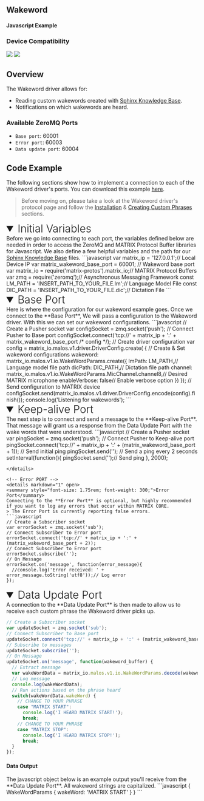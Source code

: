 <h2 style="padding-top:0">Wakeword</h2>
<h4 style="padding-top:0">Javascript Example</h4>

### Device Compatibility
<img class="creator-compatibility-icon" src="../../img/creator-icon.svg">
<img class="voice-compatibility-icon" src="../../img/voice-icon.svg">

## Overview

The Wakeword driver allows for:

* Reading custom wakewords created with <a href="http://www.speech.cs.cmu.edu/tools/lmtool-new.html" target="_blank">Sphinx Knowledge Base</a>.
* Notifications on which wakewords are heard.

<h3 style="padding-top:0">Available ZeroMQ Ports</h3>

* `Base port`: 60001
* `Error port`: 60003
* `Data update port`: 60004

## Code Example
The following sections show how to implement a connection to each of the Wakeword driver's ports. You can download this example <a href="https://github.com/matrix-io/matrix-core-examples/blob/master/javascript/wakeword.js" target="_blank">here</a>.

<!-- Setup -->
> Before moving on, please take a look at the Wakeword driver's protocol page and follow the [Installation](./../protocols/wakeword#installation) & [Creating Custom Phrases](./../protocols/wakeword#creating-custom-phrases) sections.

<!-- Initial Variables -->
<details markdown="1" open>
<summary style="font-size: 1.75rem; font-weight: 300;">Initial Variables</summary>
Before we go into connecting to each port, the variables defined below are needed in order to access the ZeroMQ and MATRIX Protocol Buffer libraries for Javascript. We also define a few helpful variables and the path for our <a href="http://www.speech.cs.cmu.edu/tools/lmtool-new.html" target="_blank">Sphinx Knowledge Base</a> files.
```javascript
var matrix_ip = '127.0.0.1';// Local Device IP
var matrix_wakeword_base_port = 60001; // Wakeword base port
var matrix_io = require('matrix-protos').matrix_io;// MATRIX Protocol Buffers
var zmq = require('zeromq');// Asynchronous Messaging Framework
const LM_PATH = 'INSERT_PATH_TO_YOUR_FILE.lm';// Language Model File
const DIC_PATH = 'INSERT_PATH_TO_YOUR_FILE.dic';// Dictation File
```
</details>

<!-- Base PORT -->
<details markdown="1" open>
<summary style="font-size: 1.75rem; font-weight: 300;">Base Port</summary>
Here is where the configuration for our wakeword example goes. Once we connect to the **Base Port**, We will pass a configuration to the Wakeword driver. With this we can set our wakeword configurations.
```javascript
// Create a Pusher socket
var configSocket = zmq.socket('push');
// Connect Pusher to Base port
configSocket.connect('tcp://' + matrix_ip + ':' + matrix_wakeword_base_port /* config */);
// Create driver configuration
var config = matrix_io.malos.v1.driver.DriverConfig.create(
{ // Create & Set wakeword configurations
  wakeword: matrix_io.malos.v1.io.WakeWordParams.create({
    lmPath: LM_PATH,// Language model file path
    dicPath: DIC_PATH,// Dictation file path
    channel: matrix_io.malos.v1.io.WakeWordParams.MicChannel.channel8,// Desired MATRIX microphone
    enableVerbose: false// Enable verbose option
  })
});
// Send configuration to MATRIX device
configSocket.send(matrix_io.malos.v1.driver.DriverConfig.encode(config).finish());
console.log('Listening for wakewords');
```
</details>

<!-- Keep-alive PORT -->
<details markdown="1" open>
<summary style="font-size: 1.75rem; font-weight: 300;">Keep-alive Port</summary>
The next step is to connect and send a message to the **Keep-alive Port**. That message will grant us a response from the Data Update Port with the wake words that were understood.
```javascript
// Create a Pusher socket
var pingSocket = zmq.socket('push');
// Connect Pusher to Keep-alive port
pingSocket.connect('tcp://' + matrix_ip + ':' + (matrix_wakeword_base_port + 1));
// Send initial ping
pingSocket.send('');
// Send a ping every 2 seconds
setInterval(function(){
  pingSocket.send('');// Send ping
}, 2000);

```
</details>

<!-- Error PORT -->
<details markdown="1" open>
<summary style="font-size: 1.75rem; font-weight: 300;">Error Port</summary>
Connecting to the **Error Port** is optional, but highly recommended if you want to log any errors that occur within MATRIX CORE.
> The Error Port is currently reporting false errors. 
```javascript
// Create a Subscriber socket
var errorSocket = zmq.socket('sub');
// Connect Subscriber to Error port
errorSocket.connect('tcp://' + matrix_ip + ':' + (matrix_wakeword_base_port + 2));
// Connect Subscriber to Error port
errorSocket.subscribe('');
// On Message
errorSocket.on('message', function(error_message){
  //console.log('Error received: ' + error_message.toString('utf8'));// Log error
});
```
</details>

<!-- Data Update PORT -->
<details markdown="1" open>
<summary style="font-size: 1.75rem; font-weight: 300;">Data Update Port</summary>
A connection to the **Data Update Port** is then made to allow us to receive each custom phrase the Wakeword driver picks up.

```javascript
// Create a Subscriber socket
var updateSocket = zmq.socket('sub');
// Connect Subscriber to Base port
updateSocket.connect('tcp://' + matrix_ip + ':' + (matrix_wakeword_base_port + 3));
// Subscribe to messages
updateSocket.subscribe('');
// On Message
updateSocket.on('message', function(wakeword_buffer) {
  // Extract message
  var wakeWordData = matrix_io.malos.v1.io.WakeWordParams.decode(wakeword_buffer);
  // Log message
  console.log(wakeWordData);
  // Run actions based on the phrase heard
  switch(wakeWordData.wakeWord) {
    // CHANGE TO YOUR PHRASE
    case "MATRIX START":
      console.log('I HEARD MATRIX START!');
      break;
    // CHANGE TO YOUR PHRASE
    case "MATRIX STOP":
      console.log('I HEARD MATRIX STOP!');
      break;
  }
});
```
<h4>Data Output</h4>
The javascript object below is an example output you'll receive from the **Data Update Port**. All wakeword strings are capitalized.
```javascript
{
  WakeWordParams { wakeWord: 'MATRIX START' }
}
```
</details>